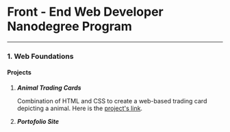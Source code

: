 # Front - End Web Developer Nanodegree Program
* * *
### 1. Web Foundations 

#### Projects
 1. **_Animal Trading Cards_**
 
    Combination of HTML and CSS to create a web-based trading card depicting a animal. 	Here is the [project's link](https://elgeorsk.github.io/FrontEndDev/1-WebFoundations/AnimalTradingCards/).
 
 2. **_Portofolio Site_**